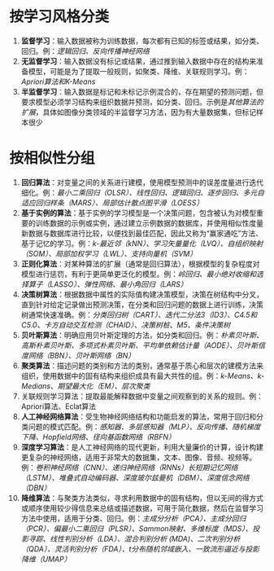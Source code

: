 # 按学习风格分类
1. **监督学习**：输入数据被称为训练数据，每次都有已知的标签或结果，如分类、回归。例：*逻辑回归、反向传播神经网络*
2. **无监督学习**：输入数据没有标记或结果，通过推到输入数据中存在的结构来准备模型，可能是为了提取一般规则，如聚类、降维、关联规则学习。例：*Apriori算法和K-Means*
3. **半监督学习**：输入数据是标记和未标记示例混合的，存在期望的预测问题，但要求模型必须学习结构来组织数据并预测，如分类、回归。示例是*其他算法的扩展*，具体如图像分类领域的半监督学习方法，因为有大量数据集，但标记样本很少
# 按相似性分组
1. **回归算法**：对变量之间的关系进行建模，使用模型预测中的误差度量进行迭代细化。例：*最小二乘回归（OLSR）、线性回归、逻辑回归、逐步回归、多元自适应回归样条（MARS）、局部估计散点图平滑（LOESS）*
2. **基于实例的算法**：基于实例的学习模型是一个决策问题，包含被认为对模型重要的训练数据的示例或实例，通过建立示例数据的数据库，并使用相似性度量新数据与数据库进行比较，以便找到最佳匹配，因此又称为“赢家通吃”方法、基于记忆的学习。例：*k-最近邻（kNN）、学习矢量量化（LVQ）、自组织映射（SOM）、局部加权学习（LWL）、支持向量机（SVM）*
3. **正则化算法**：对某种算法的扩展（通常是回归算法），根据模型的复杂程度对模型进行惩罚，有利于更简单更泛化的模型。例：*岭回归、最小绝对收缩和选择算子（LASSO）、弹性网络、最小角回归（LARS）*
4. **决策树算法**：根据数据中属性的实际值构建决策模型，决策在树结构中分叉，直到针对给定记录做出预测决策，在分类和回归问题的数据上进行训练，决策树通常快速准确。例：*分类回归树（CART）、迭代二分法3（ID3）、C4.5和C5.0、卡方自动交互检测（CHAID）、决策树桩、M5、条件决策树*
5. **贝叶斯算法**：明确应用贝叶斯定理的方法，如分类和回归。例：*朴素贝叶斯、高斯朴素贝叶斯、多项式朴素贝叶斯、平均单依赖估计量（AODE）、贝叶斯信度网络（BBN）、贝叶斯网络（BN）*
6. **聚类算法**：描述问题的类别和方法的类别，通常基于质心和层次的建模方法来组织，使用数据中的固有结构来组织成具有最大共性的组。例：*k-Means、k-Medians、期望最大化（EM）、层次聚类*
7. 关联规则学习算法：提取最能解释数据中变量之间观察到的关系的规则。例：Apriori算法、Eclat算法
8. **人工神经网络算法**：受生物神经网络结构和功能启发的算法，常用于回归和分类问题的模式匹配。例：*感知器、多层感知器（MLP）、反向传播、随机梯度下降、Hopfield网络、径向基函数网络（RBFN）*
9. **深度学习算法**：是人工神经网络的现代更新，利用大量廉价的计算，设计构建更复杂的神经网络，适用于非常大的数据集，文本、图像、音频、视频等。例：*卷积神经网络（CNN）、递归神经网络（RNNs）长短期记忆网络（LSTM）、堆叠式自动编码器、深度玻尔兹曼机（DBM）、深度信念网络（DBN）*
10. **降维算法**：与聚类方法类似，寻求利用数据中的固有结构，但以无间的得方式或顺序使用较少得信息来总结或描述数据，可用于简化数据，然后在监督学习方法中使用，适用于分类、回归。例：*主成分分析（PCA）、主成分回归（PCR）、偏最小二乘回归（PLSR）、Sammon映射、多维标度（MDS）、投影寻踪、线性判别分析（LDA）、混合判别分析 (MDA)、二次判别分析（QDA）、灵活判别分析（FDA）、t分布随机邻域嵌入、一致流形逼近与投影降维（UMAP）*